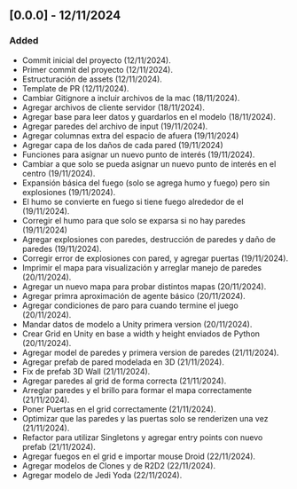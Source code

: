 ## [0.0.0] - 12/11/2024

### Added 

- Commit inicial del proyecto (12/11/2024).
- Primer commit del proyecto (12/11/2024).
- Estructuración de assets (12/11/2024).
- Template de PR (12/11/2024).
- Cambiar Gitignore a incluir archivos de la mac (18/11/2024).
- Agregar archivos de cliente servidor (18/11/2024).
- Agregar base para leer datos y guardarlos en el modelo (18/11/2024).
- Agregar paredes del archivo de input (19/11/2024).
- Agregar columnas extra del espacio de afuera (19/11/2024)
- Agregar capa de los daños de cada pared (19/11/2024)
- Funciones para asignar un nuevo punto de interés (19/11/2024).
- Cambiar a que solo se pueda asignar un nuevo punto de interés en el centro (19/11/2024).
- Expansión básica del fuego (solo se agrega humo y fuego) pero sin explosiones (19/11/2024).
- El humo se convierte en fuego si tiene fuego alrededor de el (19/11/2024).
- Corregir el humo para que solo se exparsa si no hay paredes (19/11/2024)
- Agregar explosiones con paredes, destrucción de paredes y daño de paredes (19/11/2024).
- Corregir error de explosiones con pared, y agregar puertas (19/11/2024).
- Imprimir el mapa para visualización y arreglar manejo de paredes (20/11/2024).
- Agregar un nuevo mapa para probar distintos mapas (20/11/2024).
- Agregar primra aproximación de agente básico (20/11/2024).
- Agregar condiciones de paro para cuando termine el juego (20/11/2024).
- Mandar datos de modelo a Unity primera version (20/11/2024).
- Crear Grid en Unity en base a width y height enviados de Python (20/11/2024).
- Agregar model de paredes y primera version de paredes (21/11/2024).
- Agregar prefab de pared modelada en 3D (21/11/2024).
- Fix de prefab 3D Wall (21/11/2024).
- Agregar paredes al grid de forma correcta (21/11/2024).
- Arreglar paredes y el brillo para formar el mapa correctamente (21/11/2024).
- Poner Puertas en el grid correctamente (21/11/2024).
- Optimizar que las paredes y las puertas solo se renderizen una vez (21/11/2024).
- Refactor para utilizar Singletons y agregar entry points con nuevo prefab (21/11/2024).
- Agregar fuegos en el grid e importar mouse Droid (22/11/2024).
- Agregar modelos de Clones y de R2D2 (22/11/2024).
- Agregar modelo de Jedi Yoda (22/11/2024).